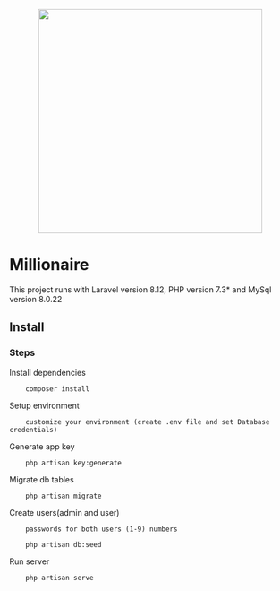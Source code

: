 <p align="center">
    <img src="https://steamcdn-a.akamaihd.net/steam/apps/1356240/capsule_616x353.jpg?t=1604589055" width="400">
</p>


# Millionaire
This project runs with Laravel version 8.12, PHP version 7.3* and MySql version 8.0.22

## Install
### Steps

Install dependencies
```
    composer install
```

Setup environment
```
    customize your environment (create .env file and set Database credentials)
```

Generate app key
```
    php artisan key:generate
```

Migrate db tables
```
    php artisan migrate
```

Create users(admin and user)

```
    passwords for both users (1-9) numbers

    php artisan db:seed
```
Run server
```
    php artisan serve
```
